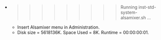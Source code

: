 * >>>>>>>>> Running inst-std-system-alsamixer.sh ...
  * Insert Alsamixer menu in Administration.
  * Disk size = 5618136K. Space Used = 8K. Runtime = 00:00:00:01.

